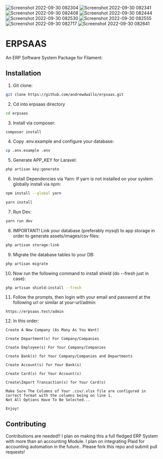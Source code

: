 ![Screenshot 2022-09-30 082304](https://user-images.githubusercontent.com/104294090/193270027-6f932801-53d8-44b8-84cd-4e796fb5046a.png)
![Screenshot 2022-09-30 082341](https://user-images.githubusercontent.com/104294090/193270025-b41aaa3a-f00d-4d9d-a97d-97ca4ee32d4e.png)
![Screenshot 2022-09-30 082408](https://user-images.githubusercontent.com/104294090/193270023-d12f8f57-73e1-4a9d-bca5-eacf7b6631a1.png)
![Screenshot 2022-09-30 082444](https://user-images.githubusercontent.com/104294090/193270021-b792fb8d-fe77-47b2-8541-57f66ec7861a.png)
![Screenshot 2022-09-30 082530](https://user-images.githubusercontent.com/104294090/193270020-9003caee-0b95-4ad4-ac1c-7f2a20f259a6.png)
![Screenshot 2022-09-30 082555](https://user-images.githubusercontent.com/104294090/193270019-6f06ae46-d0ee-4c75-b418-9f3d5132a66d.png)
![Screenshot 2022-09-30 082717](https://user-images.githubusercontent.com/104294090/193270017-02620516-7a8d-490c-bc0c-028b8af7bd7a.png)
![Screenshot 2022-09-30 082641](https://user-images.githubusercontent.com/104294090/193270018-f88cff1a-5169-491b-9065-75fc9c375d18.png)
# ERPSAAS 

An ERP Software System Package for Filament:

## Installation

1. Git clone:

```bash
git clone https://github.com/andrewdwallo/erpsaas.git
```

2. Cd into erpsaas directory

```bash
cd erpsaas
```

3. Install via composer:
```bash
composer install
```
4. Copy .env.example and configure your database:
```bash
cp .env.example .env
```

5. Generate APP_KEY for Laravel:
```bash
php artisan key:generate
```

6. Install Dependencies via Yarn:
If yarn is not installed on your system globally install via npm:

```bash
npm install --global yarn
```

```bash
yarn install
```

7. Run Dev:
```bash
yarn run dev
```

8. IMPORTANT! Link your database (preferably mysql) to app storage in order to generate assets/images/csv files:
```bash
php artisan storage:link
```

9. Migrate the database tables to your DB:
```bash
php artisan migrate
```

10. Now run the following command to install shield (do --fresh just in case):
```bash
php artisan shield:install --fresh
```

11. Follow the prompts, then login with your email and password at the following url or similar at your-url/admin:
```
https://erpsaas.test/admin 
```

12. In this order:
```
Create A New Company (As Many As You Want)
```
```
Create Department(s) For Company/Companies
```
```
Create Employee(s) For Your Company/Companies
```
```
Create Bank(s) for Your Company/Companies and Departments
```
```
Create Account(s) for Your Bank(s)
```
```
Create Card(s) for Your Account(s)
```
```
Create\Import Transaction(s) for Your Card(s)
```
```
Make Sure The Columns of Your .csv/.xlsx file are configured in correct format with the columns being on line 1.
Not All Options Have To Be Selected...
```
```
Enjoy!
```

## Contributing
Contributions are needed!!
I plan on making this a full fledged ERP System with more than an accounting Module.
I plan on integrating Plaid for accounting automation in the future..
Please fork this repo and submit pull requests!
